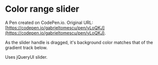 # Color range slider

A Pen created on CodePen.io. Original URL: [https://codepen.io/gabrieltomescu/pen/yLoQKJ](https://codepen.io/gabrieltomescu/pen/yLoQKJ).

As the slider handle is dragged, it's background color matches that of the gradient track below.

Uses jQueryUI slider.